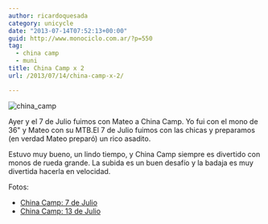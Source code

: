 ```yaml
---
author: ricardoquesada
category: unicycle
date: "2013-07-14T07:52:13+00:00"
guid: http://www.monociclo.com.ar/?p=550
tag:
  - china camp
  - muni
title: China Camp x 2
url: /2013/07/14/china-camp-x-2/

---
```

![china_camp](/images/2013_07_14_china_camp.jpeg)

Ayer y el 7 de Julio fuimos con Mateo a China Camp. Yo fui con el mono de 36" y Mateo con su MTB.El 7 de Julio fuimos con las chicas y preparamos (en verdad Mateo preparó) un rico asadito.

Estuvo muy bueno, un lindo tiempo, y China Camp siempre es divertido con monos de rueda grande. La subida es un buen desafío y la badaja es muy divertida hacerla en velocidad.

Fotos:

- [China Camp: 7 de Julio](https://photos.app.goo.gl/oTyNQZpVo9NwJ8sx7)
- [China Camp: 13 de Julio](https://photos.app.goo.gl/8D7AE48SXrUrfpFx9)
